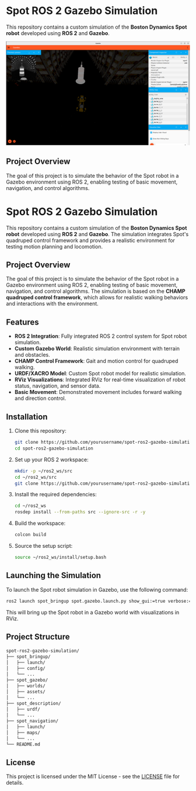 # Spot ROS 2 Gazebo Simulation

This repository contains a custom simulation of the **Boston Dynamics Spot robot** developed using **ROS 2** and **Gazebo**.

![Spot Robot in Gazebo](https://github.com/manoj5121/spot-ros2-gazebo-simulation/blob/master/Screenshot%20from%202025-05-12%2021-11-43.png?raw=true)

## Project Overview
The goal of this project is to simulate the behavior of the Spot robot in a Gazebo environment using ROS 2, enabling testing of basic movement, navigation, and control algorithms.

# Spot ROS 2 Gazebo Simulation

This repository contains a custom simulation of the **Boston Dynamics Spot robot** developed using **ROS 2** and **Gazebo**. The simulation integrates Spot's quadruped control framework and provides a realistic environment for testing motion planning and locomotion.

## Project Overview

The goal of this project is to simulate the behavior of the Spot robot in a Gazebo environment using ROS 2, enabling testing of basic movement, navigation, and control algorithms. The simulation is based on the **CHAMP quadruped control framework**, which allows for realistic walking behaviors and interactions with the environment.

## Features

* **ROS 2 Integration**: Fully integrated ROS 2 control system for Spot robot simulation.
* **Custom Gazebo World**: Realistic simulation environment with terrain and obstacles.
* **CHAMP Control Framework**: Gait and motion control for quadruped walking.
* **URDF/XACRO Model**: Custom Spot robot model for realistic simulation.
* **RViz Visualizations**: Integrated RViz for real-time visualization of robot status, navigation, and sensor data.
* **Basic Movement**: Demonstrated movement includes forward walking and direction control.

## Installation

1. Clone this repository:

   ```bash
   git clone https://github.com/yourusername/spot-ros2-gazebo-simulation.git
   cd spot-ros2-gazebo-simulation
   ```

2. Set up your ROS 2 workspace:

   ```bash
   mkdir -p ~/ros2_ws/src
   cd ~/ros2_ws/src
   git clone https://github.com/yourusername/spot-ros2-gazebo-simulation.git
   ```

3. Install the required dependencies:

   ```bash
   cd ~/ros2_ws
   rosdep install --from-paths src --ignore-src -r -y
   ```

4. Build the workspace:

   ```bash
   colcon build
   ```

5. Source the setup script:

   ```bash
   source ~/ros2_ws/install/setup.bash
   ```

## Launching the Simulation

To launch the Spot robot simulation in Gazebo, use the following command:

```bash
ros2 launch spot_bringup spot.gazebo.launch.py show_gui:=true verbose:=true
```

This will bring up the Spot robot in a Gazebo world with visualizations in RViz.

## Project Structure

```
spot-ros2-gazebo-simulation/
├── spot_bringup/
│   ├── launch/
│   ├── config/
│   └── ...
├── spot_gazebo/
│   ├── worlds/
│   ├── assets/
│   └── ...
├── spot_description/
│   ├── urdf/
│   └── ...
├── spot_navigation/
│   ├── launch/
│   ├── maps/
│   └── ...
└── README.md
```
## License

This project is licensed under the MIT License - see the [LICENSE](LICENSE) file for details.


